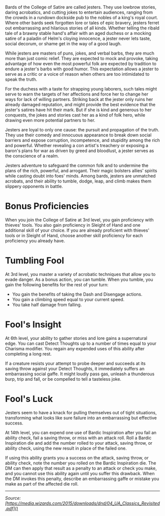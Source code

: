 Bards of the College of Satire are called jesters. They use lowbrow stories, daring acrobatics, and cutting jokes to entertain audiences, ranging from the crowds in a rundown dockside pub to the nobles of a king's royal court. Where other bards seek forgotten lore or tales of epic bravery, jesters ferret out embarrassing and hilarious stories of all kinds. Whether telling the ribald tale of a brawny stable hand's affair with an aged duchess or a mocking satire of a paladin of Helm's cloying innocence, a jester never lets taste, social decorum, or shame get in the way of a good laugh.

While jesters are masters of puns, jokes, and verbal barbs, they are much more than just comic relief. They are expected to mock and provoke, taking advantage of how even the most powerful folk are expected by tradition to endure a jester's barbs with good humor. This expectation allows a jester to serve as a critic or a voice of reason when others are too intimidated to speak the truth.

For the duchess with a taste for strapping young laborers, such tales might serve to warn the targets of her affections and force her to change her ways for lack of willing partners. Striking back at the jester only ruins her already damaged reputation, and might provide the best evidence that the jester's satires have hit their mark. But if she is kind and generous to her conquests, the jokes and stories cast her as a kind of folk hero, while drawing even more potential partners to her.

Jesters are loyal to only one cause: the pursuit and propagation of the truth. They use their comedy and innocuous appearance to break down social barriers and expose corruption, incompetence, and stupidity among the rich and powerful. Whether revealing a con artist's treachery or exposing a baron's plans for war as driven by greed and bloodlust, a jester serves as the conscience of a realm.

Jesters adventure to safeguard the common folk and to undermine the plans of the rich, powerful, and arrogant. Their magic bolsters allies' spirits while casting doubt into foes' minds. Among bards, jesters are unmatched acrobats, and their ability to tumble, dodge, leap, and climb makes them slippery opponents in battle.

# Bonus Proficiencies

When you join the College of Satire at 3rd level, you gain proficiency with thieves' tools. You also gain proficiency in Sleight of Hand and one additional skill of your choice. If you are already proficient with thieves' tools or in Sleight of Hand, choose another skill proficiency for each proficiency you already have.

# Tumbling Fool

At 3rd level, you master a variety of acrobatic techniques that allow you to evade danger. As a bonus action, you can tumble. When you tumble, you gain the following benefits for the rest of your turn:

* You gain the benefits of taking the Dash and Disengage actions.
* You gain a climbing speed equal to your current speed.
* You take half damage from falling.

# Fool's Insight

At 6th level, your ability to gather stories and lore gains a supernatural edge. You can cast Detect Thoughts up to a number of times equal to your Charisma modifier. You regain any expended uses of this ability after completing a long rest.

If a creature resists your attempt to probe deeper and succeeds at its saving throw against your Detect Thoughts, it immediately suffers an embarrassing social gaffe. It might loudly pass gas, unleash a thunderous burp, trip and fall, or be compelled to tell a tasteless joke.

# Fool's Luck

Jesters seem to have a knack for pulling themselves out of tight situations, transforming what looks like sure failure into an embarrassing but effective success.

At 14th level, you can expend one use of Bardic Inspiration after you fail an ability check, fail a saving throw, or miss with an attack roll. Roll a Bardic Inspiration die and add the number rolled to your attack, saving throw, or ability check, using the new result in place of the failed one.

If using this ability grants you a success on the attack, saving throw, or ability check, note the number you rolled on the Bardic Inspiration die. The DM can then apply that result as a penalty to an attack or check you make, and you cannot use this ability again until you suffer this drawback. When the DM invokes this penalty, describe an embarrassing gaffe or mistake you make as part of the affected die roll.

----

*Source: [https://media.wizards.com/2015/downloads/dnd/04_UA_Classics_Revisited.pdf]()*
